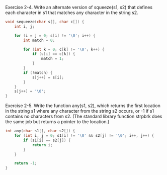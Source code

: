 Exercise 2-4. Write an alternate version of squeeze(s1, s2) that defines each character in s1 that matches any character in the string s2.
```c
void sequeeze(char s[], char c[]) {
    int i, j;

    for (i = j = 0; s[i] != '\0'; i++) {
        int match = 0;

        for (int k = 0; c[k] != '\0'; k++) {
            if (s[i] == c[k]) {
                match = 1;
            }
        }
        if (!match) {
            s[j++] = s[i];
        }
    }
    s[j++] = '\0';
}
```

Exercise 2-5. Write the function any(s1, s2), which returns the first location in the string s1 where any character from the string s2 occurs, or -1 if s1 contains no characters from s2. (The standard library function strpbrk does the same job but returns a pointer to the location.)
```c
int any(char s1[], char s2[]) {
    for (int i, j = 0; s1[i] != '\0' && s2[j] != '\0'; i++, j++) {
        if (s1[i] == s2[j]) {
            return i;
        }
    }

    return -1;
}
```
